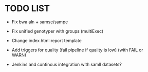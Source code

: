 # TODO LIST

- Fix bwa aln + samse/sampe
- Fix unified genotyper with groups (multiExec)

- Change index.html report template
- Add triggers for quality (fail pipeline if quality is low) (with FAIL or WARN)
- Jenkins and continous integration with samll datasets?

